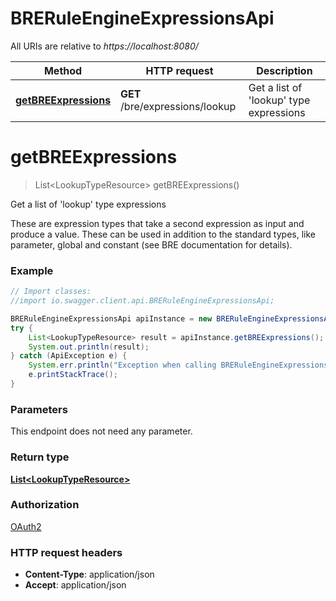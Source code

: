 # BRERuleEngineExpressionsApi

All URIs are relative to *https://localhost:8080/*

Method | HTTP request | Description
------------- | ------------- | -------------
[**getBREExpressions**](BRERuleEngineExpressionsApi.md#getBREExpressions) | **GET** /bre/expressions/lookup | Get a list of &#39;lookup&#39; type expressions


<a name="getBREExpressions"></a>
# **getBREExpressions**
> List&lt;LookupTypeResource&gt; getBREExpressions()

Get a list of &#39;lookup&#39; type expressions

These are expression types that take a second expression as input and produce a value. These can be used in addition to the standard types, like parameter, global and constant (see BRE documentation for details).

### Example
```java
// Import classes:
//import io.swagger.client.api.BRERuleEngineExpressionsApi;

BRERuleEngineExpressionsApi apiInstance = new BRERuleEngineExpressionsApi();
try {
    List<LookupTypeResource> result = apiInstance.getBREExpressions();
    System.out.println(result);
} catch (ApiException e) {
    System.err.println("Exception when calling BRERuleEngineExpressionsApi#getBREExpressions");
    e.printStackTrace();
}
```

### Parameters
This endpoint does not need any parameter.

### Return type

[**List&lt;LookupTypeResource&gt;**](LookupTypeResource.md)

### Authorization

[OAuth2](../README.md#OAuth2)

### HTTP request headers

 - **Content-Type**: application/json
 - **Accept**: application/json

